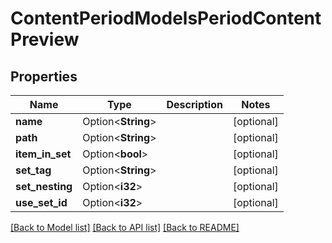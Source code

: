 # ContentPeriodModelsPeriodContentPreview

## Properties

Name | Type | Description | Notes
------------ | ------------- | ------------- | -------------
**name** | Option<**String**> |  | [optional]
**path** | Option<**String**> |  | [optional]
**item_in_set** | Option<**bool**> |  | [optional]
**set_tag** | Option<**String**> |  | [optional]
**set_nesting** | Option<**i32**> |  | [optional]
**use_set_id** | Option<**i32**> |  | [optional]

[[Back to Model list]](../README.md#documentation-for-models) [[Back to API list]](../README.md#documentation-for-api-endpoints) [[Back to README]](../README.md)


